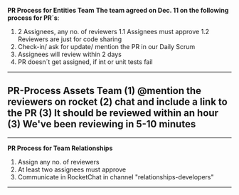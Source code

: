 **PR Process for Entities Team**
**The team agreed on Dec. 11 on the following process for PR´s**:
1.	2 Assignees, any no. of reviewers 
  1.1 Assignees must approve 
  1.2 Reviewers are just for code sharing 
2.	Check-in/ ask for update/ mention the PR in our Daily Scrum
3.	Assignees will review within 2 days 
4.	PR doesn´t get assigned, if int or unit tests fail 


---
**PR-Process Assets Team**
(1) @mention the reviewers on rocket
(2) chat and include a link to the PR
(3) It should be reviewed within an hour
(3) We've been reviewing in 5-10 minutes
---


---
**PR Process for Team Relationships**
1) Assign any no. of reviewers 
2) At least two assignees must approve 
3) Communicate in RocketChat in channel "relationships-developers"
---

